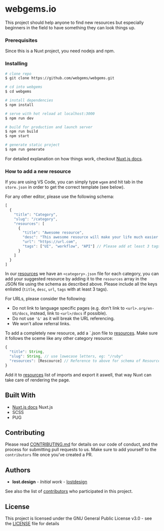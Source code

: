 # webgems.io

This project should help anyone to find new resources but especially beginners in the field to have something they can look things up.


### Prerequisites

Since this is a Nuxt project, you need nodejs and npm.

### Installing

``` bash
# clone repo
$ git clone https://github.com/webgems/webgems.git

# cd into webgems
$ cd webgems

# install dependencies
$ npm install

# serve with hot reload at localhost:3000
$ npm run dev

# build for production and launch server
$ npm run build
$ npm start

# generate static project
$ npm run generate
```
For detailed explanation on how things work, checkout [Nuxt.js docs](https://nuxtjs.org).

### How to add a new resource

If you are using VS Code, you can simply type `wgem` and hit tab in the `store.json` in order to get the correct template (see below).

For any other editor, please use the following schema:
```js
[
  {
    "title": "Category",
    "slug": "/category",
    "resources": [
      {
        "title": "Awesome resource",
        "desc": "This awesome resource will make your life much easier.", // 1 - 2 sentences long.
        "url": "https://url.com",
        "tags": ["UI", "workflow", "API"] // Please add at least 3 tags
      }
    ]
  }
]
```

In our [resources](resources/) we have an `<category>.json` file for each category, you can add your suggested resource by adding it to the `resources` array in the JSON file using the schema as described above. Please include all the keys enlisted (`title`, `desc`, `url`, `tags` with at least 3 tags).

For URLs, please consider the following:
- Do not link to language specific pages (e.g. don't link to `<url>.org/en-US/docs`, instead, link to `<url>/docs` if possible).
- Do not use `'&'` as it will break the URL referencing.
- We won't allow referral links.

To add a completely new resource, add a `<category>.json file to [resources](resources/). Make sure it follows the sceme like any other category resource:
```js
{
  "title": String,
  "slug": String, // use lowecase letters, eg: "/ruby"
  "resources": [Rescource] // Reference to above for schema of Resource
}
```
Add it to [resources](resources/index.js) list of imports and export it aswell, that way Nuxt can take care of rendering the page.

## Built With

* [Nuxt.js docs](https://nuxtjs.org) Nuxt.js
* SCSS
* PUG

## Contributing

Please read [CONTRIBUTING.md](https://github.com/webgems/webgems/blob/master/CONTRIBUTING.md) for details on our code of conduct, and the process for submitting pull requests to us.
Make sure to add yourself to the `contributors` file once you've created a PR.

## Authors

* **lost.design** - *Initial work* - [lostdesign](https://github.com/lostdesign)

See also the list of [contributors](https://github.com/webgems/webgems/contributors) who participated in this project.

## License

This project is licensed under the GNU General Public License v3.0 - see the [LICENSE](https://github.com/webgems/webgems/blob/master/LICENSE) file for details
